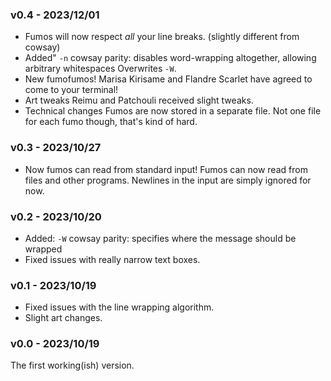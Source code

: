 ### v0.4 - 2023/12/01
- Fumos will now respect *all* your line breaks. (slightly different from cowsay)
- Added" `-n`
  cowsay parity: disables word-wrapping altogether, allowing arbitrary whitespaces
  Overwrites `-W`.
- New fumofumos!
  Marisa Kirisame and Flandre Scarlet have agreed to come to your terminal!
- Art tweaks
  Reimu and Patchouli received slight tweaks.
- Technical changes
  Fumos are now stored in a separate file. Not one file for each fumo though, that's kind of hard.

### v0.3 - 2023/10/27
- Now fumos can read from standard input!
  Fumos can now read from files and other programs.
  Newlines in the input are simply ignored for now.

### v0.2 - 2023/10/20
- Added: `-W`
  cowsay parity: specifies where the message should be wrapped
- Fixed issues with really narrow text boxes.

### v0.1 - 2023/10/19
- Fixed issues with the line wrapping algorithm.
- Slight art changes.

### v0.0 - 2023/10/19
The first working(ish) version.
